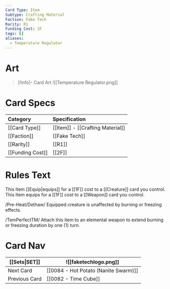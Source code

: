 ```yaml
---
Card Type: Item
Subtype: Crafting Material
Faction: Fake Tech
Rarity: R1
Funding Cost: 2F
tags: []
aliases:
  - Temperature Regulator
---
```

# Art

> [!info]- Card Art
> ![[Temperature Regulator.png]]

# Card Specs

| Category | Specification| 
| :--- | :--- |
| [[Card Type]] | [[Item]] - [[Crafting Material]] |  
| [[Faction]] | [[Fake Tech]] |  
| [[Rarity]] | [[R1]] | 
| [[Funding Cost]] | [[2F]] |  

# Rules Text  

This Item [[Equip|equips]] for a [[1F]] cost to a [[Creature]] card you control.  
This Item equips for a [[1F]] cost to a [[Weapon]] card you control.  

/Pre-Heat/Dethaw/ Equipped creature is unaffected by burning or freezing effects.  

/TemPerfectTM/ Attach this item to an elemental weapon to extend burning or freezing duration by one (1) turn.  

# Card Nav

| [[Sets\|SET]]           | ![[faketechlogo.png]]          |
| ------------- | ------------------------------ |
| Next Card     | [[0084 - Hot Potato (Nanite Swarm)]] |
| Previous Card | [[0082 - Time Cube]]         |


